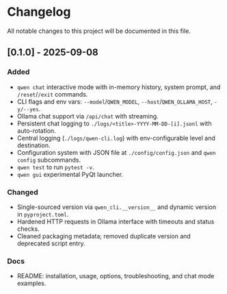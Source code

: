 # Changelog

All notable changes to this project will be documented in this file.

## [0.1.0] - 2025-09-08

### Added
- `qwen chat` interactive mode with in-memory history, system prompt, and `/reset`/`/exit` commands.
- CLI flags and env vars: `--model`/`QWEN_MODEL`, `--host`/`QWEN_OLLAMA_HOST`, `-y/--yes`.
- Ollama chat support via `/api/chat` with streaming.
- Persistent chat logging to `./logs/<title>-YYYY-MM-DD-[i].jsonl` with auto-rotation.
- Central logging (`./logs/qwen-cli.log`) with env-configurable level and destination.
- Configuration system with JSON file at `./config/config.json` and `qwen config` subcommands.
- `qwen test` to run `pytest -v`.
- `qwen gui` experimental PyQt launcher.

### Changed
- Single-sourced version via `qwen_cli.__version__` and dynamic version in `pyproject.toml`.
- Hardened HTTP requests in Ollama interface with timeouts and status checks.
- Cleaned packaging metadata; removed duplicate version and deprecated script entry.

### Docs
- README: installation, usage, options, troubleshooting, and chat mode examples.


